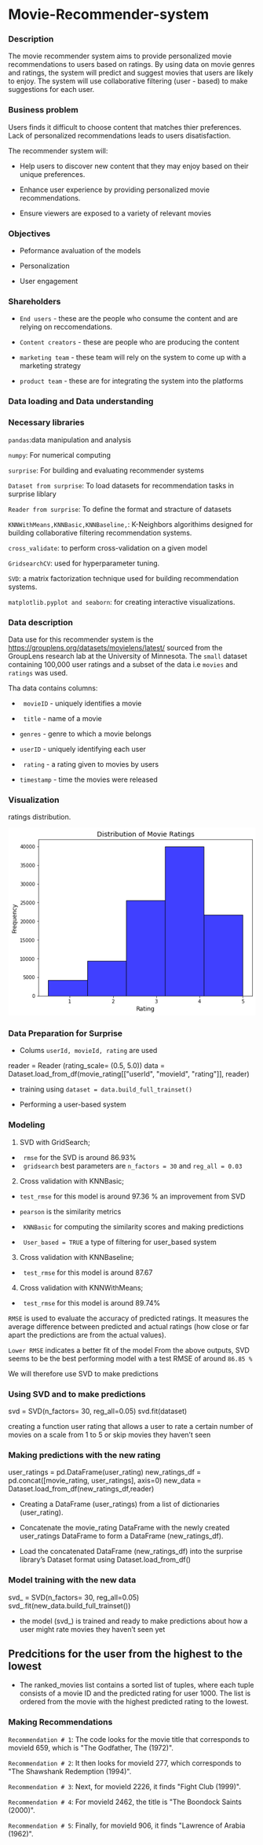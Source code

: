# Movie-Recommender-system
### Description
The movie recommender system aims to provide personalized movie recommendations to users based on ratings. By using data on movie genres and ratings, the system will predict and suggest movies that users are likely to enjoy.
The system will use collaborative filtering (user - based) to make suggestions for each user.

### Business problem
Users finds it difficult to choose content that matches thier preferences. Lack of personalized recommendations leads to users disatisfaction.

The recommender system will:
 - Help users to discover new content that they may enjoy based on their unique preferences.

 - Enhance user experience by providing personalized movie recommendations.

 - Ensure viewers are exposed to a variety of relevant movies

 ### Objectives
 - Peformance avaluation of the models

- Personalization

- User engagement

### Shareholders
- `End users` - these are the people who consume the content and are relying on reccomendations.

- `Content creators` - these are people who are producing the content

- `marketing team` - these team will rely on the system to come up with a marketing strategy

- `product team` - these are for integrating the system into the platforms

### **Data loading and Data understanding**

### Necessary libraries

`pandas`:data manipulation and analysis

`numpy`: For numerical computing

`surprise`: For building and evaluating recommender systems

`Dataset from surprise`: To load datasets for recommendation tasks in surprise liblary

`Reader from surprise`: To define the format and stracture of datasets

`KNNWithMeans,KNNBasic,KNNBaseline,`: K-Neighbors algorithims designed for building collaborative filtering recommendation systems.

`cross_validate`: to perform cross-validation on a given model

`GridsearchCV`: used for hyperparameter tuning.

`SVD`: a matrix factorization technique used for building recommendation systems.

`matplotlib.pyplot and seaborn`: for creating interactive visualizations.

### Data description
 Data use for this recommender system is the https://grouplens.org/datasets/movielens/latest/ sourced from the GroupLens research lab at the University of Minnesota. The `small` dataset containing 100,000 user ratings and a subset of the data i.e `movies` and `ratings` was used.

 Tha data contains columns:

 - ` movieID` - uniquely identifies a movie 

- ` title` - name of a movie

- `genres` - genre to which a movie belongs

- `userID` - uniquely identifying each user

- ` rating` - a rating given to movies by users

- `timestamp` - time the movies were released

### Visualization

ratings distribution.

![My Image](https://github.com/Mash-bot/Movie-Recommender-system/blob/main/images/download.png)


### **Data Preparation for Surprise** 

- Colums `userId, movieId, rating` are used 

reader = Reader (rating_scale= (0.5, 5.0))
data = Dataset.load_from_df(movie_rating[["userId", "movieId", "rating"]], reader)

- training using `dataset = data.build_full_trainset()`

- Performing a user-based system

### **Modeling**

1. SVD with GridSearch;
- ` rmse` for the SVD is around 86.93%
- ` gridsearch` best parameters are `n_factors = 30` and `reg_all = 0.03`
2. Cross validation with KNNBasic;
- `test_rmse` for this model is around 97.36 % an improvement from SVD

- `pearson` is the similarity metrics 

- ` KNNBasic` for computing the similarity scores and making predictions

- ` User_based = TRUE` a type of filtering for user_based system
3.  Cross validation with KNNBaseline;
- ` test_rmse` for this model is around 87.67

4. Cross validation with KNNWithMeans;
- ` test_rmse` for this model is around 89.74%

`RMSE` is used to evaluate the accuracy of predicted ratings. It measures the average difference between predicted and actual ratings (how close or far apart the predictions are from the actual values).

`Lower RMSE` indicates a better fit of the model
From the above outputs, SVD seems to be the best performing model with a test RMSE of around `86.85 %`

We will therefore use SVD to make predictions

### **Using SVD and to make predictions**

svd = SVD(n_factors= 30, reg_all=0.05)
svd.fit(dataset)

creating a function user rating that allows a user to rate a certain number of movies on a scale from 1 to 5 or skip movies they haven’t seen

### Making predictions with the new rating

user_ratings = pd.DataFrame(user_rating)
new_ratings_df = pd.concat([movie_rating, user_ratings], axis=0)
new_data = Dataset.load_from_df(new_ratings_df,reader)

- Creating a DataFrame (user_ratings) from a list of dictionaries (user_rating).

- Concatenate the movie_rating DataFrame  with the newly created user_ratings DataFrame to form a DataFrame (new_ratings_df).

- Load the concatenated DataFrame (new_ratings_df) into the surprise library’s Dataset format using Dataset.load_from_df()

### Model training with the new data

svd_ = SVD(n_factors= 30, reg_all=0.05)
svd_.fit(new_data.build_full_trainset())

- the model (svd_) is trained and ready to make predictions about how a user might rate movies they haven’t seen yet

## Predcitions for the user from the highest to the lowest

- The ranked_movies list contains a sorted list of tuples, where each tuple consists of a movie ID and the predicted rating for user 1000. The list is ordered from the movie with the highest predicted rating to the lowest.

### **Making Recommendations**

`Recommendation # 1`: The code looks for the movie title that corresponds to movieId 659, which is "The Godfather, The (1972)".

`Recommendation # 2`: It then looks for movieId 277, which corresponds to "The Shawshank Redemption (1994)".

`Recommendation # 3`: Next, for movieId 2226, it finds "Fight Club (1999)".

`Recommendation # 4`: For movieId 2462, the title is "The Boondock Saints (2000)".

`Recommendation # 5`: Finally, for movieId 906, it finds "Lawrence of Arabia (1962)".
